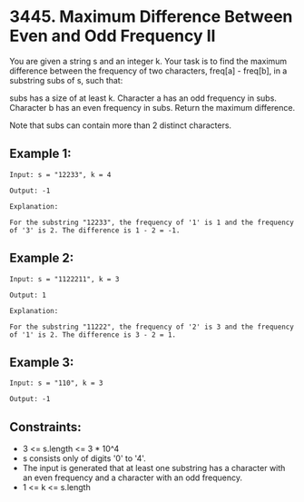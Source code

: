 # 3445. Maximum Difference Between Even and Odd Frequency II

You are given a string s and an integer k. Your task is to find the maximum difference between the frequency of two characters, freq[a] - freq[b], in a substring subs of s, such that:

subs has a size of at least k.
Character a has an odd frequency in subs.
Character b has an even frequency in subs.
Return the maximum difference.

Note that subs can contain more than 2 distinct characters.

## Example 1:

```
Input: s = "12233", k = 4

Output: -1

Explanation:

For the substring "12233", the frequency of '1' is 1 and the frequency of '3' is 2. The difference is 1 - 2 = -1.
```

## Example 2:

```
Input: s = "1122211", k = 3

Output: 1

Explanation:

For the substring "11222", the frequency of '2' is 3 and the frequency of '1' is 2. The difference is 3 - 2 = 1.
```

## Example 3:

```
Input: s = "110", k = 3

Output: -1
```

## Constraints:

- 3 <= s.length <= 3 \* 10^4
- s consists only of digits '0' to '4'.
- The input is generated that at least one substring has a character with an even frequency and a character with an odd frequency.
- 1 <= k <= s.length
